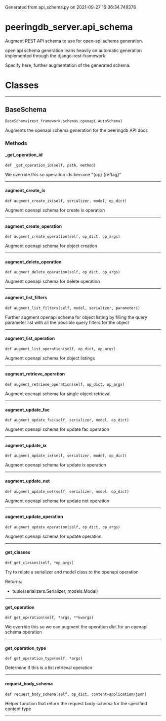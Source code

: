 Generated from api_schema.py on 2021-09-27 16:36:34.749378

# peeringdb_server.api_schema

Augment REST API schema to use for open-api schema generation.

open api schema generation leans heavily on automatic generation
implemented through the django-rest-framework.

Specify here, further augmentation of the generated schema.

# Classes
---

## BaseSchema

```
BaseSchema(rest_framework.schemas.openapi.AutoSchema)
```

Augments the openapi schema generation for
the peeringdb API docs


### Methods

#### _get_operation_id
`def _get_operation_id(self, path, method)`

We override this so operation ids become "{op} {reftag}"

---
#### augment_create_ix
`def augment_create_ix(self, serializer, model, op_dict)`

Augment openapi schema for create ix operation

---
#### augment_create_operation
`def augment_create_operation(self, op_dict, op_args)`

Augment openapi schema for object creation

---
#### augment_delete_operation
`def augment_delete_operation(self, op_dict, op_args)`

Augment openapi schema for delete operation

---
#### augment_list_filters
`def augment_list_filters(self, model, serializer, parameters)`

Further augment openapi schema for object listing by filling
the query parameter list with all the possible query filters
for the object

---
#### augment_list_operation
`def augment_list_operation(self, op_dict, op_args)`

Augment openapi schema for object listings

---
#### augment_retrieve_operation
`def augment_retrieve_operation(self, op_dict, op_args)`

Augment openapi schema for single object retrieval

---
#### augment_update_fac
`def augment_update_fac(self, serializer, model, op_dict)`

Augment openapi schema for update fac operation

---
#### augment_update_ix
`def augment_update_ix(self, serializer, model, op_dict)`

Augment openapi schema for update ix operation

---
#### augment_update_net
`def augment_update_net(self, serializer, model, op_dict)`

Augment openapi schema for update net operation

---
#### augment_update_operation
`def augment_update_operation(self, op_dict, op_args)`

Augment openapi schema for update operation

---
#### get_classes
`def get_classes(self, *op_args)`

Try to relate a serializer and model class to the openapi operation

Returns:

- tuple(serializers.Serializer, models.Model)

---
#### get_operation
`def get_operation(self, *args, **kwargs)`

We override this so we can augment the operation dict
for an openapi schema operation

---
#### get_operation_type
`def get_operation_type(self, *args)`

Determine if this is a list retrieval operation

---
#### request_body_schema
`def request_body_schema(self, op_dict, content=application/json)`

Helper function that return the request body schema
for the specified content type

---

